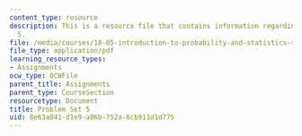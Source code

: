 ```yaml
---
content_type: resource
description: This is a resource file that contains information regarding problem set
  5.
file: /media/courses/18-05-introduction-to-probability-and-statistics-spring-2014/8e63a041d1e9a86b752a6cb911d1d775_MIT18_05S14_ps5.pdf
file_type: application/pdf
learning_resource_types:
- Assignments
ocw_type: OCWFile
parent_title: Assignments
parent_type: CourseSection
resourcetype: Document
title: Problem Set 5
uid: 8e63a041-d1e9-a86b-752a-6cb911d1d775
---
```

